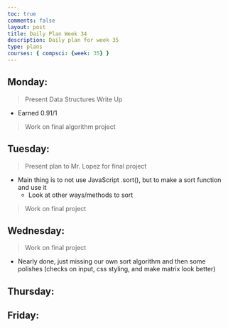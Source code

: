 ```yaml
---
toc: true
comments: false
layout: post
title: Daily Plan Week 34
description: Daily plan for week 35
type: plans
courses: { compsci: {week: 35} }
---
```


## Monday:
> Present Data Structures Write Up
- Earned 0.91/1

> Work on final algorithm project

## Tuesday:
> Present plan to Mr. Lopez for final project
- Main thing is to not use JavaScript .sort(), but to make a sort function and use it
    - Look at other ways/methods to sort

> Work on final project

## Wednesday:
> Work on final project
- Nearly done, just missing our own sort algorithm and then some polishes (checks on input, css styling, and make matrix look better)

## Thursday:
> 

## Friday:
> 